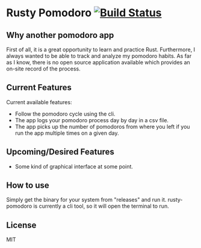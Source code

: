 # Rusty Pomodoro [![Build Status](https://travis-ci.org/ozangulle/rusty-pomodoro.svg?branch=master)](https://travis-ci.org/ozangulle/rusty-pomodoro)

## Why another pomodoro app

First of all, it is a great opportunity to learn and practice Rust. Furthermore, I always wanted to be able to track and analyze my pomodoro habits. As far as I know, there is no open source application available which provides an on-site record of the process.

## Current Features

Current available features:

- Follow the pomodoro cycle using the cli.
- The app logs your pomodoro process day by day in a csv file.
- The app picks up the number of pomodoros from where you left if you run the app multiple times on a given day.

## Upcoming/Desired Features

- Some kind of graphical interface at some point.

## How to use

Simply get the binary for your system from "releases" and run it. rusty-pomodoro is currently a cli tool, so it will open the terminal to run.

## License

MIT
